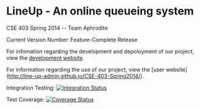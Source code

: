 LineUp - An online queueing system
==================

CSE 403 Spring 2014 -- Team Aphrodite



Current Version Number: Feature-Complete Release 

For infomation regarding the development and depoloyment of our project, 
view the [development website](https://github.com/Line-Up-Admin/CSE-403-Spring2014/wiki).

For information regarding the use of our project, view the [user website]
(http://line-up-admin.github.io/CSE-403-Spring2014/).

Integration Testing: [![Integration Status](https://travis-ci.org/Line-Up-Admin/CSE-403-Spring2014.svg?branch=master)](https://travis-ci.org/Line-Up-Admin/CSE-403-Spring2014)

Test Coverage: [![Coverage Status](https://img.shields.io/coveralls/Line-Up-Admin/CSE-403-Spring2014.svg)](https://coveralls.io/r/Line-Up-Admin/CSE-403-Spring2014?branch=master)

